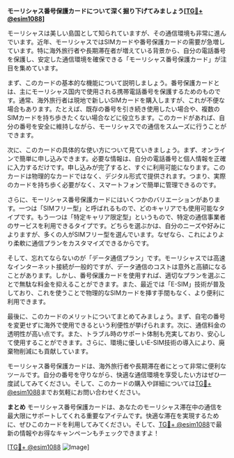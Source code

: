 **モーリシャス番号保護カードについて深く掘り下げてみましょう[[TG💪+ @esim1088](https://t.me/s/esim1088)]**

モーリシャスは美しい島国として知られていますが、その通信環境も非常に進んでいます。近年、モーリシャスではSIMカードや番号保護カードの需要が急増しています。特に海外旅行者や長期滞在者が増えている背景から、自分の電話番号を保護し、安定した通信環境を確保できる「モーリシャス番号保護カード」が注目を集めています。

まず、このカードの基本的な機能について説明しましょう。番号保護カードとは、主にモーリシャス国内で使用される携帯電話番号を保護するためのものです。通常、海外旅行者は現地で新しいSIMカードを購入しますが、これが不便な場合もあります。たとえば、既存の番号を引き続き使用したい場合や、複数のSIMカードを持ち歩きたくない場合などに役立ちます。このカードがあれば、自分の番号を安全に維持しながら、モーリシャスでの通信をスムーズに行うことができます。

次に、このカードの具体的な使い方について見ていきましょう。まず、オンラインで簡単に申し込みできます。必要な情報は、自分の電話番号と個人情報を正確に入力するだけです。申し込みが完了すると、すぐに利用可能になります。このカードは物理的なカードではなく、デジタル形式で提供されます。つまり、実際のカードを持ち歩く必要がなく、スマートフォンで簡単に管理できるのです。

さらに、モーリシャス番号保護カードにはいくつかのバリエーションがあります。一つは「SIMフリー型」と呼ばれるもので、どのキャリアでも使用可能なタイプです。もう一つは「特定キャリア限定型」というもので、特定の通信事業者のサービスを利用できるタイプです。どちらを選ぶかは、自分のニーズや好みによりますが、多くの人がSIMフリー型を選んでいます。なぜなら、これによりより柔軟に通信プランをカスタマイズできるからです。

そして、忘れてならないのが「データ通信プラン」です。モーリシャスでは高速なインターネット接続が一般的ですが、データ通信のコストは意外と高額になることがあります。しかし、番号保護カードを使用すれば、適切なプランを選ぶことで無駄な料金を抑えることができます。また、最近では「E-SIM」技術が普及しており、これを使うことで物理的なSIMカードを挿す手間もなく、より便利に利用できます。

最後に、このカードのメリットについてまとめてみましょう。まず、自宅の番号を変更せずに海外で使用できるという利便性が挙げられます。次に、通信料金の透明性が高い点です。また、トラブル時のサポート体制も充実しており、安心して使用することができます。さらに、環境に優しいE-SIM技術の導入により、廃棄物削減にも貢献しています。

モーリシャス番号保護カードは、海外旅行者や長期滞在者にとって非常に便利なツールです。自分の番号を守りながら、快適な通信環境を享受したい方はぜひ一度試してみてください。そして、このカードの購入や詳細については[TG💪+ @esim1088](https://t.me/s/esim1088)までお気軽にお問い合わせください。

**まとめ**
モーリシャス番号保護カードは、あなたのモーリシャス滞在中の通信を最大限にサポートしてくれる重要なアイテムです。快適な滞在を実現するために、ぜひこのカードを利用してみてください。そして、[TG💪+ @esim1088](https://t.me/s/esim1088)で最新の情報やお得なキャンペーンもチェックできますよ！

[[TG💪+ @esim1088](https://t.me/s/esim1088) ![Image](https://i.postimg.cc/Y0z9fWf4/image.png)]